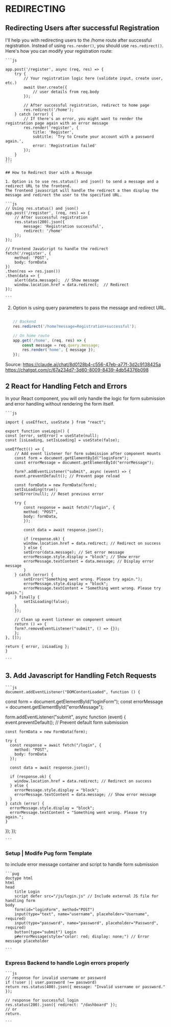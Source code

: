 # REDIRECTING

## Redirecting Users after successful Registration

I'll help you with redirecting users to the /home route after successful registration.
Instead of using `res.render()`, you should use `res.redirect()`.
Here's how you can modify your registration route:

    ```js

    app.post('/register', async (req, res) => {
        try {
            // Your registration logic here (validate input, create user, etc.)
            await User.create({
                // user details from req.body
            });
            
            // After successful registration, redirect to home page
            res.redirect('/home');
        } catch (error) {
            // If there's an error, you might want to render the registration page again with an error message
            res.render('register', { 
                title: 'Register', 
                subtitle: 'Try to Create your account with a password again.',
                error: 'Registration failed'
            });
        }
    });
    ```

    ## How to Redirect User with a Message

    1. Option is to use res.status() and json() to send a message and a redirect URL to the frontend.
    The frontend javascript will handle the redirect a then display the message and redirect the user to the specified URL.

    ```js
    // Using res.status() and json()
    app.post('/register', (req, res) => {
        // After successful registration
        res.status(200).json({ 
            message: 'Registration successful', 
            redirect: '/home'
        });
    });

    // Frontend JavaScript to handle the redirect
    fetch('/register', {
        method: 'POST',
        body: formData
    })
    .then(res => res.json())
    .then(data => {
        alert(data.message);  // Show message
        window.location.href = data.redirect;  // Redirect
    });

    ```

2. Option is using query parameters to pass the message and redirect URL.

    ```js

    // Backend
    res.redirect('/home?message=Registration+successful');

    // On home route
    app.get('/home', (req, res) => {
        const message = req.query.message;
        res.render('home', { message });
    });

    ```

Source: <https://claude.ai/chat/8d0128b4-c556-47eb-a77f-3d2c9138425a>
<https://chatgpt.com/c/67a234d7-3d60-8009-8439-4db54376b098>

## 2 React for Handling Fetch and Errors

In your React component, you will only handle the logic for form submission
and error handling without rendering the form itself.

    ```js

    import { useEffect, useState } from "react";

    export function useLogin() {
    const [error, setError] = useState(null);
    const [isLoading, setIsLoading] = useState(false);

    useEffect(() => {
        // Add event listener for form submission after component mounts
        const form = document.getElementById("loginForm");
        const errorMessage = document.getElementById("errorMessage");

        form?.addEventListener("submit", async (event) => {
        event.preventDefault(); // Prevent page reload

        const formData = new FormData(form);
        setIsLoading(true);
        setError(null); // Reset previous error

        try {
            const response = await fetch("/login", {
            method: "POST",
            body: formData,
            });

            const data = await response.json();

            if (response.ok) {
            window.location.href = data.redirect; // Redirect on success
            } else {
            setError(data.message); // Set error message
            errorMessage.style.display = "block"; // Show error
            errorMessage.textContent = data.message; // Display error message
            }
        } catch (error) {
            setError("Something went wrong. Please try again.");
            errorMessage.style.display = "block";
            errorMessage.textContent = "Something went wrong. Please try again.";
        } finally {
            setIsLoading(false);
        }
        });

        // Clean up event listener on component unmount
        return () => {
        form?.removeEventListener("submit", () => {});
        };
    }, []);

    return { error, isLoading };
    }

    ```

## 3. Add Javascript for Handling Fetch Requests

    ```js
    document.addEventListener("DOMContentLoaded", function () {
  const form = document.getElementById("loginForm");
  const errorMessage = document.getElementById("errorMessage");

  form.addEventListener("submit", async function (event) {
    event.preventDefault(); // Prevent default form submission

    const formData = new FormData(form);

    try {
      const response = await fetch("/login", {
        method: "POST",
        body: formData
      });

      const data = await response.json();

      if (response.ok) {
        window.location.href = data.redirect; // Redirect on success
      } else {
        errorMessage.style.display = "block";
        errorMessage.textContent = data.message; // Show error message
      }
    } catch (error) {
      errorMessage.style.display = "block";
      errorMessage.textContent = "Something went wrong. Please try again.";
    }
  });
});

    ```

### Setup | Modife Pug form Template

to include error message container and script to handle form submission

    ```pug
    doctype html
    html
    head
        title Login
        script defer src="/js/login.js" // Include external JS file for handling form
    body
        form(id="loginForm", method="POST")
        input(type="text", name="username", placeholder="Username", required)
        input(type="password", name="password", placeholder="Password", required)
        button(type="submit") Login
        p#errorMessage(style="color: red; display: none;") // Error message placeholder

    ```

### Express Backend to handle Login errors properly

    ```js
    // response for invalid username or password
    if (!user || user.password !== password)
    return res.status(400).json({ message: "Invalid username or password." });

    // response for successful login
    res.status(200).json({ redirect: "/dashboard" });
    // or
    return.

    ```
